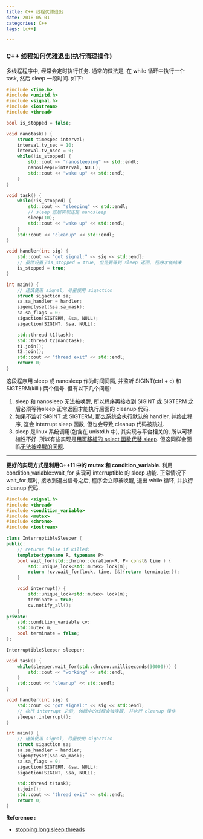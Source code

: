 ```yaml
---
title: C++ 线程优雅退出
date: 2018-05-01
categories: C++
tags: [c++]

---
```


### C++ 线程如何优雅退出(执行清理操作)
多线程程序中, 经常会定时执行任务. 通常的做法是, 在 while 循环中执行一个 task, 然后 sleep 一段时间. 如下:
```cpp
#include <time.h>
#include <unistd.h>
#include <signal.h>
#include <iostream>
#include <thread>

bool is_stopped = false;

void nanotask() {
    struct timespec interval;
    interval.tv_sec = 10;
    interval.tv_nsec = 0;
    while(!is_stopped) {
        std::cout << "nanosleeping" << std::endl;
        nanosleep(&interval, NULL);
        std::cout << "wake up" << std::endl;
    }
}

void task() {
    while(!is_stopped) {
        std::cout << "sleeping" << std::endl;
        // sleep 底层实现还是 nanosleep
        sleep(10);
        std::cout << "wake up" << std::endl;
    }
    std::cout << "cleanup" << std::endl;
}

void handler(int sig) {
    std::cout << "got signal:" << sig << std::endl;
    // 虽然设置了is_stopped = true, 但是要等到 sleep 返回, 程序才能结束
    is_stopped = true;
}

int main() {
    // 谨慎使用 signal, 尽量使用 sigaction
    struct sigaction sa;
    sa.sa_handler = handler;
    sigemptyset(&sa.sa_mask);
    sa.sa_flags = 0;
    sigaction(SIGTERM, &sa, NULL);
    sigaction(SIGINT, &sa, NULL);

    std::thread t1(task);
    std::thread t2(nanotask);
    t1.join();
    t2.join();
    std::cout << "thread exit" << std::endl;
    return 0;
}
```
这段程序用 sleep 或 nanosleep 作为时间间隔, 并监听 SIGINT(ctrl + c) 和 SIGTERM(kill <pid>) 两个信号. 但有以下几个问题:
1. sleep 和 nanosleep 无法被唤醒, 所以程序再接收到 SIGINT 或 SIGTERM 之后必须等待sleep 正常返回才能执行后面的 cleanup 代码. 
2. 如果不监听 SIGINT 或 SIGTERM, 那么系统会执行默认的 handler, 并终止程序, 这会 interrupt sleep 函数, 但也会导致 cleanup 代码被跳过.
3. sleep 是linux 系统调用(包含在 unistd.h 中), 其实现与平台相关的, 所以可移植性不好. 所以有些实现是[用可移植的 select 函数代替 sleep](https://stackoverflow.com/a/3125701/5432806). 但这同样会面临[无法被唤醒的问题](https://stackoverflow.com/a/264378/5432806).

-----------------------------------------------------------------------------------------

**更好的实现方式是利用C++11 中的 mutex 和 condition_variable**. 利用condition_variable::wait_for 实现可 interruptible 的 sleep 功能. 正常情况下 wait_for 超时, 接收到退出信号之后, 程序会立即被唤醒, 退出 while 循环, 并执行 cleanup 代码.

```cpp
#include <signal.h>
#include <thread>
#include <condition_variable>
#include <mutex>
#include <chrono>
#include <iostream>

class InterruptibleSleeper {
public:
    // returns false if killed:
    template<typename R, typename P>
    bool wait_for(std::chrono::duration<R, P> const& time ) {
        std::unique_lock<std::mutex> lock(m);
        return !cv.wait_for(lock, time, [&]{return terminate;});
    }

    void interrupt() {
        std::unique_lock<std::mutex> lock(m);
        terminate = true;
        cv.notify_all();
    }
private:
    std::condition_variable cv;
    std::mutex m;
    bool terminate = false;
};

InterruptibleSleeper sleeper;

void task() {
    while(sleeper.wait_for(std::chrono::milliseconds(30000))) {
        std::cout << "working" << std::endl;
    }
    std::cout << "cleanup" << std::endl;
}

void handler(int sig) {
    std::cout << "got signal:" << sig << std::endl;
    // 执行 interrupt 之后, 休眠中的线程会被唤醒, 并执行 cleanup 操作
	sleeper.interrupt();
}

int main() {
    // 谨慎使用 signal, 尽量使用 sigaction
    struct sigaction sa;
    sa.sa_handler = handler;
    sigemptyset(&sa.sa_mask);
    sa.sa_flags = 0;
    sigaction(SIGTERM, &sa, NULL);
    sigaction(SIGINT, &sa, NULL);

    std::thread t(task);
    t.join();
    std::cout << "thread exit" << std::endl;
	return 0;
}
```
**Reference :**
- [stopping long sleep threads](https://stackoverflow.com/questions/29775153/stopping-long-sleep-threads)
